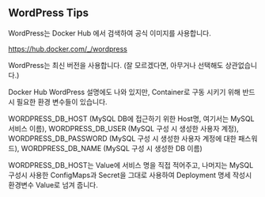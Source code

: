 ## WordPress Tips

WordPress는 Docker Hub 에서 검색하여 공식 이미지를 사용합니다.

https://hub.docker.com/_/wordpress

WordPress는 최신 버전을 사용합니다. (잘 모르겠다면, 아무거나 선택해도 상관없습니다.)

Docker Hub WordPress 설명에도 나와 있지만, Container로 구동 시키기 위해 반드시 필요한 환경 변수들이 있습니다.

WORDPRESS_DB_HOST (MySQL DB에 접근하기 위한 Host명, 여기서는 MySQL 서비스 이름), WORDPRESS_DB_USER (MySQL 구성 시 생성한 사용자 계정), WORDPRESS_DB_PASSWORD (MySQL 구성 시 생성한 사용자 계정에 대한 패스워드), WORDPRESS_DB_NAME (MySQL 구성 시 생성한 DB 이름)

WORDPRESS_DB_HOST는 Value에 서비스 명을 직접 적어주고, 나머지는 MySQL 구성시 사용한 ConfigMaps과 Secret을 그대로 사용하여 Deployment 명세 작성시 환경변수 Value로 넘겨 줍니다.
